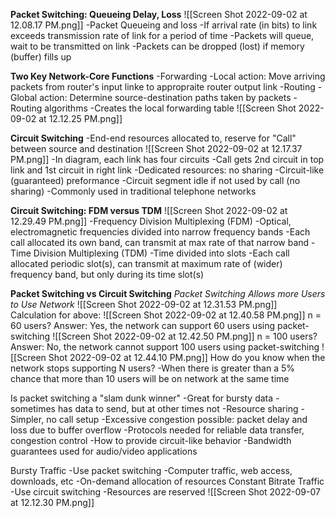 **Packet Switching: Queueing Delay, Loss**
	![[Screen Shot 2022-09-02 at 12.08.17 PM.png]]
	-Packet Queueing and loss
		-If arrival rate (in bits) to link exceeds transmission rate of link for a period of time
			-Packets will queue, wait to be transmitted on link
			-Packets can be dropped (lost) if memory (buffer) fills up

**Two Key Network-Core Functions**
	-Forwarding
		-Local action: Move arriving packets from router's input linke to appropraite router output link
	-Routing
		-Global action: Determine source-destination paths taken by packets
		-Routing algorithms
			-Creates the local forwarding table
	![[Screen Shot 2022-09-02 at 12.12.25 PM.png]]

**Circuit Switching**
	-End-end resources allocated to, reserve for "Call" between source and destination
	![[Screen Shot 2022-09-02 at 12.17.37 PM.png]]
	-In diagram, each link has four circuits
		-Call gets 2nd circuit in top link and 1st circuit in right link
	-Dedicated resources: no sharing
		-Circuit-like (guaranteed) preformance
	-Circuit segment idle if not used by call (no sharing)
	-Commonly used in traditional telephone networks

**Circuit Switching: FDM versus TDM**
	![[Screen Shot 2022-09-02 at 12.29.49 PM.png]]
	-Frequency Division Multiplexing (FDM)
		-Optical, electromagnetic frequencies divided into narrow frequency bands
		-Each call allocated its own band, can transmit at max rate of that narrow band
	-Time Division Multiplexing (TDM)
		-Time divided into slots
		-Each call allocated periodic slot(s), can transmit at maximum rate of (wider) frequency band, but only during its time slot(s)

**Packet Switching vs Circuit Switching**
	*Packet Switching Allows more Users to Use Network*
	![[Screen Shot 2022-09-02 at 12.31.53 PM.png]]
	Calculation for above:
		![[Screen Shot 2022-09-02 at 12.40.58 PM.png]]
	n = 60 users?
	Answer: Yes, the network can support 60 users using packet-switching
	![[Screen Shot 2022-09-02 at 12.42.50 PM.png]]
	n = 100 users?
	Answer: No, the network cannot support 100 users using packet-switching
	![[Screen Shot 2022-09-02 at 12.44.10 PM.png]]
	How do you know when the network stops supporting N users?
		-When there is greater than a 5% chance that more than 10 users will be on network at the same time

Is packet switching a "slam dunk winner"
	-Great for bursty data - sometimes has data to send, but at other times not
		-Resource sharing
		-Simpler, no call setup
	-Excessive congestion possible: packet delay and loss due to buffer overflow
		-Protocols needed for reliable data transfer, congestion control
	-How to provide circuit-like behavior
		-Bandwidth guarantees used for audio/video applications

Bursty Traffic
	-Use packet switching
	-Computer traffic, web access, downloads, etc
	-On-demand allocation of resources
Constant Bitrate Traffic
	-Use circuit switching
	-Resources are reserved
![[Screen Shot 2022-09-07 at 12.12.30 PM.png]]
